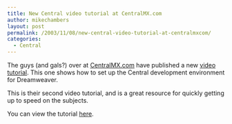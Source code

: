 ```yaml
---
title: New Central video tutorial at CentralMX.com
author: mikechambers
layout: post
permalink: /2003/11/08/new-central-video-tutorial-at-centralmxcom/
categories:
  - Central
---
```



The guys (and gals?) over at [CentralMX.com][1] have published a new [video tutorial][2]. This one shows how to set up the Central development environment for Dreamweaver.

This is their second video tutorial, and is a great resource for quickly getting up to speed on the subjects.

You can view the tutorial [here][2].

 [1]: http://www.centralmx.com
 [2]: http://www.centralmx.com/archives/cat_tutorials.html